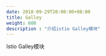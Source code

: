 ```yaml
---
date: 2018-09-29T20:00:00+08:00
title: Galley
weight: 600
description : "介绍istio Galley模块"
---
```


Istio Galley模块